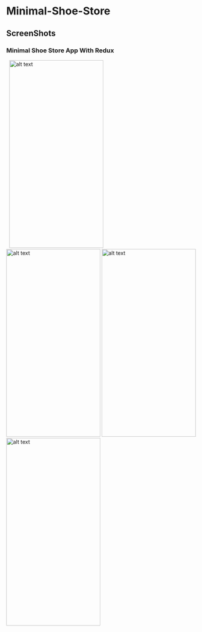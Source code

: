 # Minimal-Shoe-Store


## ScreenShots
### Minimal Shoe Store App With Redux

<p float="left"> 
<img src="https://user-images.githubusercontent.com/105156986/224488578-ebf0a288-3320-4f6b-9d22-4c1ae7e5c43d.png" alt="alt text" width="250" height="500">
<img src="https://user-images.githubusercontent.com/105156986/224488584-38979b91-b55a-43ea-9e5b-83565932a9ee.png" alt="alt text" width="250" height="500">
<img src="https://user-images.githubusercontent.com/105156986/224488585-827d9a9e-eccb-4260-b394-c7773199c5c2.png" alt="alt text" width="250" height="500">
<img src="https://user-images.githubusercontent.com/105156986/224488588-0f146050-d05c-4d70-9ec2-d4b73b6c1697.png" alt="alt text" width="250" height="500">
</p>

